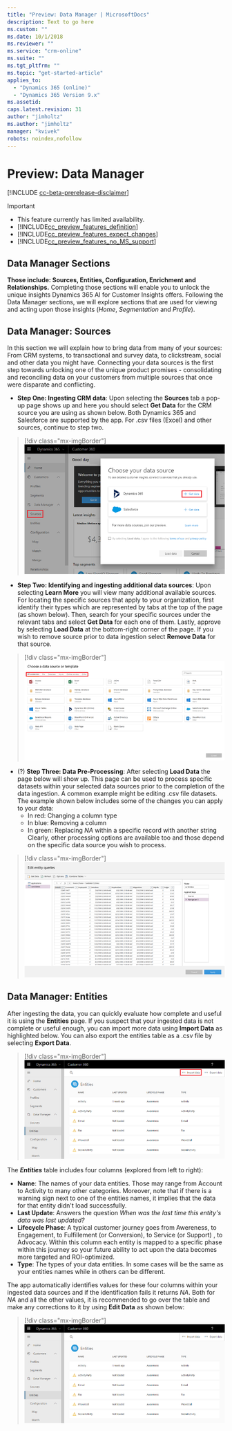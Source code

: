 ```yaml
---
title: "Preview: Data Manager | MicrosoftDocs"
description: Text to go here
ms.custom: ""
ms.date: 10/1/2018
ms.reviewer: ""
ms.service: "crm-online"
ms.suite: ""
ms.tgt_pltfrm: ""
ms.topic: "get-started-article"
applies_to: 
  - "Dynamics 365 (online)"
  - "Dynamics 365 Version 9.x"
ms.assetid: 
caps.latest.revision: 31
author: "jimholtz"
ms.author: "jimholtz"
manager: "kvivek"
robots: noindex,nofollow
---
```

# Preview: Data Manager

[!INCLUDE [cc-beta-prerelease-disclaimer](../includes/cc-beta-prerelease-disclaimer.md)]

> [!IMPORTANT]
> - This feature currently has limited availability.
> - [!INCLUDE[cc_preview_features_definition](../includes/cc-preview-features-definition.md)]  
> - [!INCLUDE[cc_preview_features_expect_changes](../includes/cc-preview-features-expect-changes.md)]  
> - [!INCLUDE[cc_preview_features_no_MS_support](../includes/cc-preview-features-no-ms-support.md)]  

## Data Manager Sections
**Those include: Sources, Entities, Configuration, Enrichment and Relationships.** Completing those sections will enable you to unlock the unique insights Dynamics 365 AI for Customer Insights offers. Following the Data Manager sections, we will explore sections that are used for viewing and acting upon those insights (*Home*, *Segmentation* and *Profile*).

## Data Manager: Sources
In this section we will explain how to bring data from many of your sources: From CRM systems, to transactional and survey data, to clickstream, social and other data you might have. Connecting your data sources is the first step towards unlocking one of the unique product promises - consolidating and reconciling data on your customers from multiple sources that once were disparate and conflicting. 

- **Step One: Ingesting CRM data**: Upon selecting the **Sources** tab a pop-up page shows up and here you should select **Get Data** for the CRM source you are using as shown below. Both Dynamics 365 and Salesforce are supported by the app. For .csv files (Excel) and other sources, continue to step two.

> [!div class="mx-imgBorder"] 
> ![](media/select-sources-get-data.png "Select Get data")

- **Step Two: Identifying and ingesting additional data sources**: Upon selecting **Learn More** you will view many additional available sources. For locating the specific sources that apply to your organization, first identify their types which are represented by tabs at the top of the page (as shown below). Then, search for your specific sources under the relevant tabs and select **Get Data** for each one of them. Lastly, approve by selecting **Load Data** at the bottom-right corner of the page. If you wish to remove source prior to data ingestion select **Remove Data** for that source.

> [!div class="mx-imgBorder"] 
> ![](media/choose-data-source-menu.png "Data source menu")

- (?) **Step Three: Data Pre-Processing**: After selecting **Load Data** the page below will show up. This page can be used to process specific datasets within your selected data sources prior to the completion of the data ingestion. A common example might be editing .csv file datasets. The example shown below includes some of the changes you can apply to your data:
  - In red: Changing a column type
  - In blue: Removing a column
  - In green: Replacing *NA* within a specific record with another string
Clearly, other processing options are available too and those depend on the specific data source you wish to process.

> [!div class="mx-imgBorder"] 
> ![](media/edit-entity-queries780.png "Pre-processing data")

## Data Manager: Entities
After ingesting the data, you can quickly evaluate how complete and useful it is using the **Entities** page. If you suspect that your ingested data is not complete or useful enough, you can import more data using **Import Data** as highlighted below. You can also export the entities table as a .csv file by selecting **Export Data**.

> [!div class="mx-imgBorder"] 
> ![](media/scorecard-entities-import-data.png "Entities import data")

The ***Entities*** table includes four columns (explored from left to right): 
- **Name**: The names of your data entities. Those may range from Account to Activity to many other categories. Moreover, note that if there is a warning sign next to one of the entities names, it implies that the data for that entity didn't load successfully. 
- **Last Update**: Answers the question *When was the last time this entity's data was last updated?*
- **Lifecycle Phase**: A typical customer journey goes from Awereness, to Engagement, to Fulfillement (or Conversion), to Service (or Support) , to Advocacy. Within this column each entity is mapped to a specific phase within this journey so your future ability to act upon the data becomes more targeted and ROI-optimized. 
- **Type**: The types of your data entities. In some cases will be the same as your entities names while in others can be different.

The app automatically identifies values for these four columns within your ingested data sources and if the identification fails it returns *NA*. Both for *NA* and all the other values, it is recommended to go over the table and make any corrections to it by using **Edit Data** as shown below:

> [!div class="mx-imgBorder"] 
> ![](media/scorecard-entities.png "Entities")